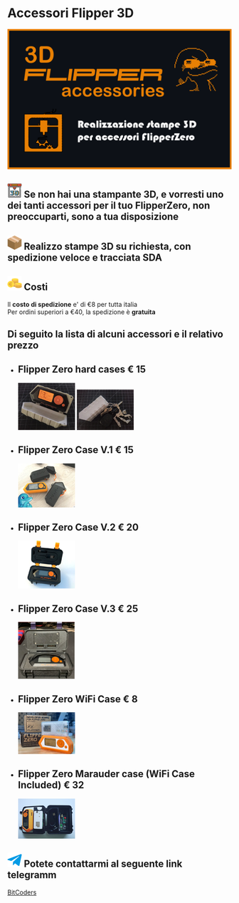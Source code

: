 # Accessori Flipper 3D

![Banner.PNG](Images/Banner.png)

## ![3d- printer.png](Images/3d-printer.png) Se non hai una stampante 3D, e vorresti uno dei tanti accessori per il tuo **FlipperZero**, non preoccuparti, sono a tua disposizione

## ![box_1.png](Images/box_1.png) Realizzo stampe 3D su richiesta, con spedizione veloce e tracciata SDA

## ![euro_1.png](Images/euro_1.png) Costi

  Il **costo di spedizione** e' di €8 per tutta italia  
  Per ordini superiori a €40, la spedizione è **gratuita**

## **Di seguito la lista di alcuni accessori e il relativo prezzo**

- ## **Flipper Zero hard cases  € 15**

  ![1.png](Images/1.png)   ![2.png](Images/2.png)

- ## **Flipper Zero Case V.1 € 15**

  ![3.png](Images/3.png)

- ## **Flipper Zero Case V.2 € 20**

  ![4.png](Images/4.png)

- ## **Flipper Zero Case V.3 € 25**

  ![7.png](Images/7.png)

- ## **Flipper Zero WiFi Case € 8**

  ![5.png](Images/5.png)  

- ## **Flipper Zero Marauder case (WiFi Case Included) € 32**

  ![6.png](Images/6.png)

## ![telegram.png](Images/telegram.png) Potete contattarmi al seguente link telegramm  

[BitCoders](https://t.me/BitCoders)
